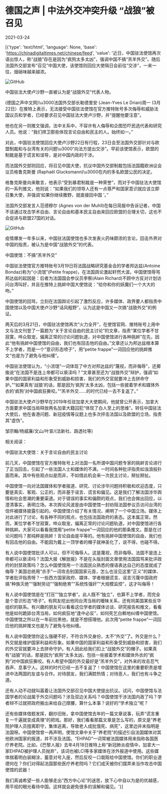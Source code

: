 # 德国之声 | 中法外交冲突升级 “战狼”被召见

2021-03-24

[{'type': 'text/html', 'language': None, 'base': 'https://chinadigitaltimes.net/chinese/feed', 'value': '近日，中国驻法使馆再次语出惊人，称“战狼”存在是因为“疯狗太多太凶”，强调中国不搞“羔羊外交”。随后法国外交部宣布“召见”中国大使，该使馆则回应大使隔日会前往“交涉”，一来一往，烟硝味越来越浓。

![GitHub](https://chinadigitaltimes.net/chinese/files/2021/03/post-663931-605a8764d5ae9.)

中国驻法大使卢沙野一直被认为是“战狼外交”代表人物。

(德国之声中文网)\u3000法国外交部长勒德里安 (Jean-Yves Le Drian)周一 (3月22日）在推特上表示，无法接受中国驻法使馆在官方推特账号多次侮辱和威胁法国议员和学者，已经要求召见中国驻法大使卢沙野，并“提醒他要注意”。

他也在另一则推文强调，法中关系中，不容许有人侮辱和企图恐吓民选代表和研究人员。他说：“我们捍卫那些体现言论自由和民主的人。始终如一。”

对此，中国驻法使馆回应大使卢沙野22日有行程，23日会至法国外交部针对与欧盟制裁和与台湾有关的问题\u3000“向法方提出交涉”。早前该使馆表示，欧盟的制裁是基于谎言和误导，是对中国内政的干涉。

而法国外交部则回应，将召见中国大使，抗议中国外交部制裁包括法国籍欧洲议会议员格鲁克斯曼 (Raphaël Glucksmann)\u3000在内的多名欧盟公民的决定。

格鲁克斯曼向来敢言，他表示“受到暴君制裁是一种荣誉”，而对于中国驻法大使馆的一系列推文，他则说：“如果我们的领导人还有一点尊严和国家意识就应该立即召集大使，并强调‘如果你继续撒野，就直接回中国 ’。”

法国外交部发言人范德穆尔 (Agnes von der Muhll)在每日简报中告诉记者，中国不该通过攻击学术自由、言论自由和基本民主自由来回应欧盟的合理关切，这也不会促进与欧盟27国的对话。

![GitHub](https://chinadigitaltimes.net/chinese/files/2021/03/post-663931-605a8766544bd.)

疫情爆发一年多以来，中国驻法国使馆也多次发表火药味颇浓的言论，回击外界对中国的指责，被认为是中国“战狼外交”的代表。

中国使馆：不搞“羔羊外交”

中国驻法使馆官方推特账号3月19日将法国战略研究基金会的学者邦达兹(Antoine Bondaz)称为“小流氓”(Petite frappe)，在法国舆论激起轩然大波。中国使馆辱骂邦达兹的起因是：后者为法国国会参议员李察(Alain Richard)不顾中方反对计划访问台湾叫好，并且在推特上挑衅中国大使馆说：“给你和你的妖魔们一个大大的吻。”

中国使馆的回骂，立刻在法国舆论引起了激烈反应，许多媒体、政界要人都指责中国使馆以及中国大使卢沙野“话风粗野”，认为这是中国又一次搞“战狼外交”的例证。

两天后的3月21日，中国驻法使馆再次“火力全开”，在使馆官网、推特账号上用中文与法文刊登了一篇题为“关于言论自由的民主讨论”的文章，指责“某位学者不甘寂寞，哗众取宠，偏离正常的讨论问题轨道，对中国使馆进行各种挑衅”在先，因此“他有挑衅中国使馆的自由，我们也有回击他的自由。”文章还认为邦达兹根本算不上学者，而是一个“意识形态喷子”，用“petite frappe”一词回应他的挑衅推文“也是为了避免与他纠缠”。

中国驻法使馆认为，“小流氓”一词体现了中方对邦达兹的“蔑视，而非侮辱”，还揶揄说“在法国不是连上帝都可以亵渎吗？”文章甚至还为“战狼外交”辩护，强调“如果中国的国家利益和形象受到威胁和损害，我们的外交官就要冲上去拼命守护。”“如果真有‘战狼’的话，那是因为‘疯狗’太多太凶，包括一些披着学术和媒体外衣的‘疯狗’对中国疯狂撕咬。”“羔羊外交……的时代已经一去不复返了。”

中国驻法大使卢沙野早在2019年任驻加拿大大使期间，他就曾公开表示，加拿大方面要求中国当局释放两名加拿大籍囚犯“体现了白人至上的思维”。转任中国驻法大使后，他在香港问题、新冠疫情等议题上也多次抨击法国以及欧盟的立场，指责其“虚伪”。

邹宗翰/杨威廉/文山/叶宣/(法新社、路透社等)

相关阅读：

中国驻法大使馆：关于言论自由的民主讨论

前几天，中国使馆在官方推特账号上对法国一名所谓中国问题专家的挑衅言论进行了正当回击，引起了一些法国人士和媒体的不满，一时间各种批评指责如浊浪般扑面而来。其中有些观点似是而非，不如借此机会来一次民主讨论，掰扯掰扯。

中国使馆一向对法国媒体和学者报道、研究、讨论涉华问题持积极和欢迎态度，只要是真实、客观、公正的，而非基于谣言、谎言和偏见。这是我们了解法国涉华舆情和社会思潮的重要渠道。对于错误的事实和偏颇的观点，我们也会做出回应，以澄清事实，表明立场。本次舆论风波是由中国使馆一封劝阻法国参议员访问台湾的信件被媒体披露引起的。中国使馆介绍了有关情况，阐明了一个中国立场。媒体上对此进行了讨论，有各种不同的观点，也包括法国政府的表态。这本属正常。然而，某位学者不甘寂寞，哗众取宠，偏离正常的讨论问题轨道，对中国使馆进行各种挑衅。大家可以看看我馆用“petite frappe”一词回应的他的那条推文。那是在讨论问题吗？那纯粹是挑衅！言论自由是平等的。他有挑衅中国使馆的自由，我们也有回击他的自由。不能因为戴上一顶学者的帽子就神圣化了，说不得，也碰不得。

有人说中国使馆批评人可以，但不可侮辱人。这是蔑视，而非侮辱。法国不是连上帝都可以亵渎吗？法国大报《解放报》不是在头版封面文章使用法国国骂来批评政府的封禁政策吗？怎么中国使馆用一个法国民众熟悉的俚语表达自己的态度就成了侮辱？美国总统用“杀手”一词攻击别国国家元首，怎么也没见这里“正义”的媒体、学者批评指责呀？一些西方国家政府、媒体、学者根据谎言、谣言污蔑中国政府搞“种族灭绝”“强制劳动”“强制绝育”“系统性强奸”“大规模监控”，这才叫侮辱！

有人说中国使馆是在“打压”“独立学者”。此人既不“独立”，也算不上学者，而完全是个意识形态“喷子”。有网友挖出他同台湾当局的暧昧关系，还有同美国某些反华组织的联系。有兴趣的朋友可以看看这位学者的媒体访谈、研究报告和推文，看看他是如何跪舔台湾当局，如何疯狂地“逢中必反”，如何死乞白赖地纠缠中国使馆。中国使馆之所以在一年前拉黑他，就是不想搭理他。此次用“petite frappe”一词回应他的挑衅推文也是为了避免与他纠缠。

有人说中国使馆你这么强硬不好，不符合外交身份，太不“外交”了。外交是什么？外交就是维护国家利益和形象。如果中国的国家利益和形象受到威胁和损害，我们的外交官就要冲上去拼命守护。有人因此给我们扣上“战狼外交”的帽子。如果真有“战狼”的话，那是因为“疯狗”太多太凶，包括一些披着学术和媒体外衣的“疯狗”对中国疯狂撕咬。有人希望中国的外交最好是“羔羊外交”，对外来的攻击忍气吞声、息事宁人。这样的时代已经一去不复返了！中国使馆在这里的重要职责是增进中法两国的友谊与合作。对待朋友，我们满腔热情；对待恶人，我们也有斗争之道。

还有人动不动就叫嚣着让法国外交部召见中国大使提出抗议。试问，中国使馆与法国学者的论战属于外交问题吗？涉及双边关系吗？中国使馆干涉法国内政了吗？学者辩不过就把政府搬出来给自己撑腰，算什么本事？说好的“学术独立”呢？

还有些媒体借题发挥，翻炒旧账，拿中国使馆去年的一篇文章说事，玩弄“谎言重复一千遍就变成真理”的把戏。那好，我们看看那篇文章是怎么写的，原文是“养老院护理人员擅离职守，集体逃离，导致老人成批饿死、病死”，这里边并未指明是法国呀。中国使馆曾一再声明，使馆文章中关于“养老院”的描述引自法国媒体对其他欧洲国家的报道，并不涉及法国。“EHPAD”一词常被法国媒体用来指称各国医疗养老院。比如，《巴黎人报》去年4月18日推特上称“新冠肺炎疫情中，加拿大一家EHPAD被护理人员抛弃”，该词也被LCI等多家媒体在涉外报道中使用。这些媒体揣着明白装糊涂，蓄意对号入座，然后反咬一口栽赃给中国使馆。你们的职业道德何在？你们对得起法国那些医疗养老院吗？它们成天被你们摆弄来当作攻击中国使馆的武器！

我们真诚希望一些人能够走出“西方中心论”的迷思，放下心中自以为是的优越感，用平视的眼光看待中国。这样就会避免很多的误解和偏见。'}]